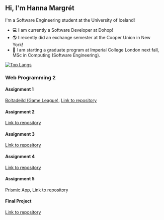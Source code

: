## Hi, I'm Hanna Margrét

I'm a Software Engineering student at the University of Iceland!

- 💻 I am currently a Software Developer at Dohop!
- 🌎 I recently did an exchange semester at the Cooper Union in New York!
- 🔭 I am starting a graduate program at Imperial College London next fall, MSc in Computing (Software Engineering).
  
[![Top Langs](https://github-readme-stats.vercel.app/api/top-langs/?username=hannajonsd&theme=github_dark&layout=compact)](https://github.com/anuraghazra/github-readme-stats)

<!--
### Senior Project 1
Web applicaton for finding drink prices at various establishments in Iceland.

[Wine Not?](https://winenot-mday.onrender.com/)



-->

### Web Programming 2
#### Assignment 1
[Boltadeild (Game League)](https://hannajonsd.github.io/WebProgramming2-V1/),
[Link to repository](https://github.com/hannajonsd/webProgramming2-V1)

#### Assignment 2 
[Link to repository](https://github.com/hannajonsd/webProgramming2-V2)

#### Assignment 3
[Link to repository](https://github.com/hannajonsd/WebProgramming2-V3)

#### Assignment 4 
[Link to repository](https://github.com/hannajonsd/Vef2-v4)

#### Assignment 5
[Prismic App](https://my-prismic-app.vercel.app/),
[Link to repository](https://github.com/hannajonsd/my-prismic-app)

#### Final Project
[Link to repository](https://github.com/bjoggi5/Vef2-Hopur-5-Plotukerfi)

<!--
**hannajonsd/hannajonsd** is a ✨ _special_ ✨ repository because its `README.md` (this file) appears on your GitHub profile.

Here are some ideas to get you started:

- 🔭 I’m currently working at Origo Iceland as a Software Solutions Specialist.
- 👯 I’m looking to collaborate on ...
- 🤔 I’m looking for help with ...
- 💬 Ask me about ...
- 😄 Pronouns: she/her
- ⚡ Fun fact: ...
-->
